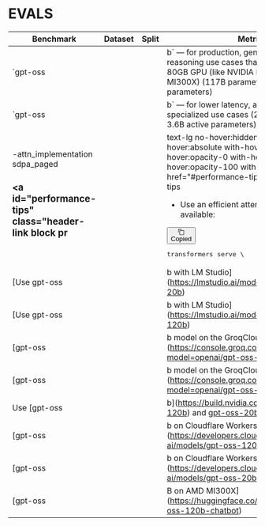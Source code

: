 # EVALS

| Benchmark | Dataset | Split | Metric | Score | Source |
| --- | --- | --- | --- | --- | --- |
| `gpt-oss |  |  | b` — for production, general purpose, high reasoning use cases that fit into a single 80GB GPU (like NVIDIA H100 or AMD MI300X) (117B parameters with 5.1B active parameters) | 120 | README |
| `gpt-oss |  |  | b` — for lower latency, and local or specialized use cases (21B parameters with 3.6B active parameters) | 20 | README |
| -attn_implementation sdpa_paged<!-- HTML_TAG_END --></pre></div> <h3 class="relative group"><a id="performance-tips" class="header-link block pr |  |  | text-lg no-hover:hidden with-hover:absolute with-hover:p-1.5 with-hover:opacity-0 with-hover:group-hover:opacity-100 with-hover:right-full" href="#performance-tips"><span><svg class="" xmlns="http://www.w3.org/2000/svg" xmlns:xlink="http://www.w3.org/1999/xlink" aria-hidden="true" role="img" width="1em" height="1em" preserveAspectRatio="xMidYMid meet" viewBox="0 0 256 256"><path d="M167.594 88.393a8.001 8.001 0 0 1 0 11.314l-67.882 67.882a8 8 0 1 1-11.314-11.315l67.882-67.881a8.003 8.003 0 0 1 11.314 0zm-28.287 84.86l-28.284 28.284a40 40 0 0 1-56.567-56.567l28.284-28.284a8 8 0 0 0-11.315-11.315l-28.284 28.284a56 56 0 0 0 79.196 79.197l28.285-28.285a8 8 0 1 0-11.315-11.314zM212.852 43.14a56.002 56.002 0 0 0-79.196 0l-28.284 28.284a8 8 0 1 0 11.314 11.314l28.284-28.284a40 40 0 0 1 56.568 56.567l-28.285 28.285a8 8 0 0 0 11.315 11.314l28.284-28.284a56.065 56.065 0 0 0 0-79.196z" fill="currentColor"></path></svg></span></a> <span>Performance tips</span></h3> <ul data-svelte-h="svelte-1pthljr"><li>Use an efficient attention backend when available:</li></ul> <div class="code-block relative "><div class="absolute top-2.5 right-4"><button class="inline-flex items-center relative text-sm focus:text-green-500 cursor-pointer focus:outline-none transition duration-200 ease-in-out opacity-0 mx-0.5 text-gray-600 " title="code excerpt" type="button"><svg class="" xmlns="http://www.w3.org/2000/svg" aria-hidden="true" fill="currentColor" focusable="false" role="img" width="1em" height="1em" preserveAspectRatio="xMidYMid meet" viewBox="0 0 32 32"><path d="M28,10V28H10V10H28m0-2H10a2,2,0,0,0-2,2V28a2,2,0,0,0,2,2H28a2,2,0,0,0,2-2V10a2,2,0,0,0-2-2Z" transform="translate(0)"></path><path d="M4,18H2V4A2,2,0,0,1,4,2H18V4H4Z" transform="translate(0)"></path><rect fill="none" width="32" height="32"></rect></svg> <div class="absolute pointer-events-none transition-opacity bg-black text-white py-1 px-2 leading-tight rounded font-normal shadow left-1/2 top-full transform -translate-x-1/2 translate-y-2 opacity-0"><div class="absolute bottom-full left-1/2 transform -translate-x-1/2 w-0 h-0 border-black border-4 border-t-0" style="border-left-color: transparent; border-right-color: transparent; "></div> Copied</div></button></div> <pre class=""><!-- HTML_TAG_START -->transformers serve \ | 1.5 | link:https://huggingface.co/docs/transformers/main/serving |
| [Use gpt-oss |  |  | b with LM Studio](https://lmstudio.ai/models/openai/gpt-oss-20b) | 20 | link:https://raw.githubusercontent.com/openai/gpt-oss/main/awesome-gpt-oss.md |
| [Use gpt-oss |  |  | b with LM Studio](https://lmstudio.ai/models/openai/gpt-oss-120b) | 120 | link:https://raw.githubusercontent.com/openai/gpt-oss/main/awesome-gpt-oss.md |
| [gpt-oss |  |  | b model on the GroqCloud Playground](https://console.groq.com/playground?model=openai/gpt-oss-120b) | 120 | link:https://raw.githubusercontent.com/openai/gpt-oss/main/awesome-gpt-oss.md |
| [gpt-oss |  |  | b model on the GroqCloud Playground](https://console.groq.com/playground?model=openai/gpt-oss-20b) | 20 | link:https://raw.githubusercontent.com/openai/gpt-oss/main/awesome-gpt-oss.md |
| Use [gpt-oss |  |  | b](https://build.nvidia.com/openai/gpt-oss-120b) and [gpt-oss-20b](https://build.nvidia.com/openai/gpt-oss-20b) on NVIDIA's Cloud | 120 | link:https://raw.githubusercontent.com/openai/gpt-oss/main/awesome-gpt-oss.md |
| [gpt-oss |  |  | b on Cloudflare Workers AI](https://developers.cloudflare.com/workers-ai/models/gpt-oss-120b) | 120 | link:https://raw.githubusercontent.com/openai/gpt-oss/main/awesome-gpt-oss.md |
| [gpt-oss |  |  | b on Cloudflare Workers AI](https://developers.cloudflare.com/workers-ai/models/gpt-oss-20b) | 20 | link:https://raw.githubusercontent.com/openai/gpt-oss/main/awesome-gpt-oss.md |
| [gpt-oss |  |  | B on AMD MI300X](https://huggingface.co/spaces/amd/gpt-oss-120b-chatbot) | 120 | link:https://raw.githubusercontent.com/openai/gpt-oss/main/awesome-gpt-oss.md |